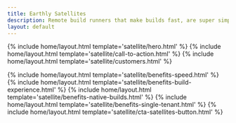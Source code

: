 ```yaml
---
title: Earthly Satellites
description: Remote build runners that make builds fast, are super simple to use, and work seamlessly with any CI and your laptop.
layout: default
---
```


{% include home/layout.html template='satellite/hero.html' %}
{% include home/layout.html template='satellite/call-to-action.html' %}
{% include home/layout.html template='satellite/customers.html' %}

{% include home/layout.html template='satellite/benefits-speed.html' %}
{% include home/layout.html template='satellite/benefits-build-experience.html' %}
{% include home/layout.html template='satellite/benefits-native-builds.html' %}
{% include home/layout.html template='satellite/benefits-single-tenant.html' %}
{% include home/layout.html template='satellite/cta-satellites-button.html' %}
